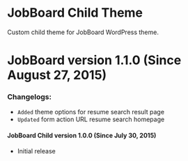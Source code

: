 JobBoard Child Theme
===

Custom child theme for JobBoard WordPress theme.


# JobBoard version 1.1.0 (Since August 27, 2015)
### Changelogs:
* `Added` theme options for resume search result page
* `Updated` form action URL resume search homepage

#### JobBoard Child version 1.0.0 (Since July 30, 2015)
* Initial release
